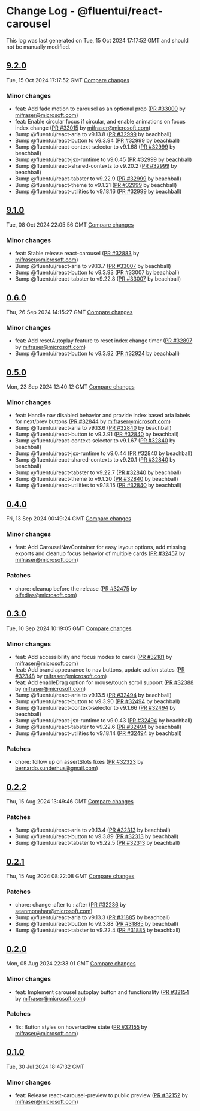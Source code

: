# Change Log - @fluentui/react-carousel

This log was last generated on Tue, 15 Oct 2024 17:17:52 GMT and should not be manually modified.

<!-- Start content -->

## [9.2.0](https://github.com/microsoft/fluentui/tree/@fluentui/react-carousel_v9.2.0)

Tue, 15 Oct 2024 17:17:52 GMT 
[Compare changes](https://github.com/microsoft/fluentui/compare/@fluentui/react-carousel_v9.1.0..@fluentui/react-carousel_v9.2.0)

### Minor changes

- feat: Add fade motion to carousel as an optional prop ([PR #33000](https://github.com/microsoft/fluentui/pull/33000) by mifraser@microsoft.com)
- feat: Enable circular focus if circular, and enable animations on focus index change ([PR #33015](https://github.com/microsoft/fluentui/pull/33015) by mifraser@microsoft.com)
- Bump @fluentui/react-aria to v9.13.8 ([PR #32999](https://github.com/microsoft/fluentui/pull/32999) by beachball)
- Bump @fluentui/react-button to v9.3.94 ([PR #32999](https://github.com/microsoft/fluentui/pull/32999) by beachball)
- Bump @fluentui/react-context-selector to v9.1.68 ([PR #32999](https://github.com/microsoft/fluentui/pull/32999) by beachball)
- Bump @fluentui/react-jsx-runtime to v9.0.45 ([PR #32999](https://github.com/microsoft/fluentui/pull/32999) by beachball)
- Bump @fluentui/react-shared-contexts to v9.20.2 ([PR #32999](https://github.com/microsoft/fluentui/pull/32999) by beachball)
- Bump @fluentui/react-tabster to v9.22.9 ([PR #32999](https://github.com/microsoft/fluentui/pull/32999) by beachball)
- Bump @fluentui/react-theme to v9.1.21 ([PR #32999](https://github.com/microsoft/fluentui/pull/32999) by beachball)
- Bump @fluentui/react-utilities to v9.18.16 ([PR #32999](https://github.com/microsoft/fluentui/pull/32999) by beachball)

## [9.1.0](https://github.com/microsoft/fluentui/tree/@fluentui/react-carousel_v9.1.0)

Tue, 08 Oct 2024 22:05:56 GMT 
[Compare changes](https://github.com/microsoft/fluentui/compare/@fluentui/react-carousel-preview_v0.6.0..@fluentui/react-carousel_v9.1.0)

### Minor changes

- feat: Stable release react-carousel ([PR #32883](https://github.com/microsoft/fluentui/pull/32883) by mifraser@microsoft.com)
- Bump @fluentui/react-aria to v9.13.7 ([PR #33007](https://github.com/microsoft/fluentui/pull/33007) by beachball)
- Bump @fluentui/react-button to v9.3.93 ([PR #33007](https://github.com/microsoft/fluentui/pull/33007) by beachball)
- Bump @fluentui/react-tabster to v9.22.8 ([PR #33007](https://github.com/microsoft/fluentui/pull/33007) by beachball)

## [0.6.0](https://github.com/microsoft/fluentui/tree/@fluentui/react-carousel-preview_v0.6.0)

Thu, 26 Sep 2024 14:15:27 GMT
[Compare changes](https://github.com/microsoft/fluentui/compare/@fluentui/react-carousel-preview_v0.5.0..@fluentui/react-carousel-preview_v0.6.0)

### Minor changes

- feat: Add resetAutoplay feature to reset index change timer ([PR #32897](https://github.com/microsoft/fluentui/pull/32897) by mifraser@microsoft.com)
- Bump @fluentui/react-button to v9.3.92 ([PR #32924](https://github.com/microsoft/fluentui/pull/32924) by beachball)

## [0.5.0](https://github.com/microsoft/fluentui/tree/@fluentui/react-carousel-preview_v0.5.0)

Mon, 23 Sep 2024 12:40:12 GMT
[Compare changes](https://github.com/microsoft/fluentui/compare/@fluentui/react-carousel-preview_v0.4.0..@fluentui/react-carousel-preview_v0.5.0)

### Minor changes

- feat: Handle nav disabled behavior and provide index based aria labels for next/prev buttons ([PR #32844](https://github.com/microsoft/fluentui/pull/32844) by mifraser@microsoft.com)
- Bump @fluentui/react-aria to v9.13.6 ([PR #32840](https://github.com/microsoft/fluentui/pull/32840) by beachball)
- Bump @fluentui/react-button to v9.3.91 ([PR #32840](https://github.com/microsoft/fluentui/pull/32840) by beachball)
- Bump @fluentui/react-context-selector to v9.1.67 ([PR #32840](https://github.com/microsoft/fluentui/pull/32840) by beachball)
- Bump @fluentui/react-jsx-runtime to v9.0.44 ([PR #32840](https://github.com/microsoft/fluentui/pull/32840) by beachball)
- Bump @fluentui/react-shared-contexts to v9.20.1 ([PR #32840](https://github.com/microsoft/fluentui/pull/32840) by beachball)
- Bump @fluentui/react-tabster to v9.22.7 ([PR #32840](https://github.com/microsoft/fluentui/pull/32840) by beachball)
- Bump @fluentui/react-theme to v9.1.20 ([PR #32840](https://github.com/microsoft/fluentui/pull/32840) by beachball)
- Bump @fluentui/react-utilities to v9.18.15 ([PR #32840](https://github.com/microsoft/fluentui/pull/32840) by beachball)

## [0.4.0](https://github.com/microsoft/fluentui/tree/@fluentui/react-carousel-preview_v0.4.0)

Fri, 13 Sep 2024 00:49:24 GMT
[Compare changes](https://github.com/microsoft/fluentui/compare/@fluentui/react-carousel-preview_v0.3.0..@fluentui/react-carousel-preview_v0.4.0)

### Minor changes

- feat: Add CarouselNavContainer for easy layout options, add missing exports and cleanup focus behavior of multiple cards ([PR #32457](https://github.com/microsoft/fluentui/pull/32457) by mifraser@microsoft.com)

### Patches

- chore: cleanup before the release ([PR #32475](https://github.com/microsoft/fluentui/pull/32475) by olfedias@microsoft.com)

## [0.3.0](https://github.com/microsoft/fluentui/tree/@fluentui/react-carousel-preview_v0.3.0)

Tue, 10 Sep 2024 10:19:05 GMT
[Compare changes](https://github.com/microsoft/fluentui/compare/@fluentui/react-carousel-preview_v0.2.2..@fluentui/react-carousel-preview_v0.3.0)

### Minor changes

- feat: Add accessibility and focus modes to cards ([PR #32181](https://github.com/microsoft/fluentui/pull/32181) by mifraser@microsoft.com)
- feat: Add brand appearance to nav buttons, update action states ([PR #32348](https://github.com/microsoft/fluentui/pull/32348) by mifraser@microsoft.com)
- feat: Add enableDrag option for mouse/touch scroll support ([PR #32388](https://github.com/microsoft/fluentui/pull/32388) by mifraser@microsoft.com)
- Bump @fluentui/react-aria to v9.13.5 ([PR #32494](https://github.com/microsoft/fluentui/pull/32494) by beachball)
- Bump @fluentui/react-button to v9.3.90 ([PR #32494](https://github.com/microsoft/fluentui/pull/32494) by beachball)
- Bump @fluentui/react-context-selector to v9.1.66 ([PR #32494](https://github.com/microsoft/fluentui/pull/32494) by beachball)
- Bump @fluentui/react-jsx-runtime to v9.0.43 ([PR #32494](https://github.com/microsoft/fluentui/pull/32494) by beachball)
- Bump @fluentui/react-tabster to v9.22.6 ([PR #32494](https://github.com/microsoft/fluentui/pull/32494) by beachball)
- Bump @fluentui/react-utilities to v9.18.14 ([PR #32494](https://github.com/microsoft/fluentui/pull/32494) by beachball)

### Patches

- chore: follow up on assertSlots fixes ([PR #32323](https://github.com/microsoft/fluentui/pull/32323) by bernardo.sunderhus@gmail.com)

## [0.2.2](https://github.com/microsoft/fluentui/tree/@fluentui/react-carousel-preview_v0.2.2)

Thu, 15 Aug 2024 13:49:46 GMT
[Compare changes](https://github.com/microsoft/fluentui/compare/@fluentui/react-carousel-preview_v0.2.1..@fluentui/react-carousel-preview_v0.2.2)

### Patches

- Bump @fluentui/react-aria to v9.13.4 ([PR #32313](https://github.com/microsoft/fluentui/pull/32313) by beachball)
- Bump @fluentui/react-button to v9.3.89 ([PR #32313](https://github.com/microsoft/fluentui/pull/32313) by beachball)
- Bump @fluentui/react-tabster to v9.22.5 ([PR #32313](https://github.com/microsoft/fluentui/pull/32313) by beachball)

## [0.2.1](https://github.com/microsoft/fluentui/tree/@fluentui/react-carousel-preview_v0.2.1)

Thu, 15 Aug 2024 08:22:08 GMT
[Compare changes](https://github.com/microsoft/fluentui/compare/@fluentui/react-carousel-preview_v0.2.0..@fluentui/react-carousel-preview_v0.2.1)

### Patches

- chore: change :after to ::after ([PR #32236](https://github.com/microsoft/fluentui/pull/32236) by seanmonahan@microsoft.com)
- Bump @fluentui/react-aria to v9.13.3 ([PR #31885](https://github.com/microsoft/fluentui/pull/31885) by beachball)
- Bump @fluentui/react-button to v9.3.88 ([PR #31885](https://github.com/microsoft/fluentui/pull/31885) by beachball)
- Bump @fluentui/react-tabster to v9.22.4 ([PR #31885](https://github.com/microsoft/fluentui/pull/31885) by beachball)

## [0.2.0](https://github.com/microsoft/fluentui/tree/@fluentui/react-carousel-preview_v0.2.0)

Mon, 05 Aug 2024 22:33:01 GMT
[Compare changes](https://github.com/microsoft/fluentui/compare/@fluentui/react-carousel-preview_v0.1.0..@fluentui/react-carousel-preview_v0.2.0)

### Minor changes

- feat: Implement carousel autoplay button and functionality ([PR #32154](https://github.com/microsoft/fluentui/pull/32154) by mifraser@microsoft.com)

### Patches

- fix: Button styles on hover/active state ([PR #32155](https://github.com/microsoft/fluentui/pull/32155) by mifraser@microsoft.com)

## [0.1.0](https://github.com/microsoft/fluentui/tree/@fluentui/react-carousel-preview_v0.1.0)

Tue, 30 Jul 2024 18:47:32 GMT

### Minor changes

- feat: Release react-carousel-preview to public preview ([PR #32152](https://github.com/microsoft/fluentui/pull/32152) by mifraser@microsoft.com)
